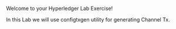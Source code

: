 Welcome to your Hyperledger Lab Exercise!

In this Lab we will use configtxgen utility for generating Channel Tx.